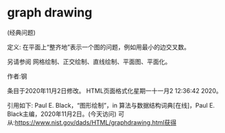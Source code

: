 # graph drawing


(经典问题)



定义:
在平面上“整齐地”表示一个图的问题，例如用最小的边交叉数。



另请参阅
网格绘制、正交绘制、直线绘制、平面图、平面化。


作者:钢







条目于2020年11月2日修改。
HTML页面格式化星期一十一月2 12:36:42 2020。



引用如下:
Paul E. Black，“图形绘制”，in
算法与数据结构词典[在线]，Paul E. Black主编，2020年11月2日。(今天访问)
可从:https://www.nist.gov/dads/HTML/graphdrawing.html获得
